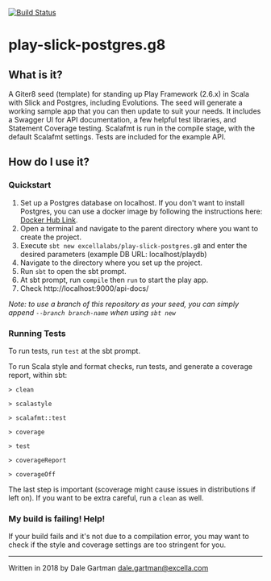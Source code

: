 [![Build Status](https://travis-ci.org/excellalabs/play-slick-postgres.g8.svg?branch=master)](https://travis-ci.org/excellalabs/play-slick-postgres.g8)

# play-slick-postgres.g8

## What is it?
A Giter8 seed (template) for standing up Play Framework (2.6.x) in Scala with Slick and Postgres, including Evolutions.
The seed will generate a working sample app that you can then update to suit your needs.
It includes a Swagger UI for API documentation, a few helpful test libraries, and Statement Coverage testing.
Scalafmt is run in the compile stage, with the default Scalafmt settings.
Tests are included for the example API.

## How do I use it?

### Quickstart
1. Set up a Postgres database on localhost. If you don't want to install Postgres, you can use a docker image by following the instructions here: [Docker Hub Link](https://hub.docker.com/_/postgres/).
2. Open a terminal and navigate to the parent directory where you want to create the project.
3. Execute `sbt new excellalabs/play-slick-postgres.g8` and enter the desired parameters
(example DB URL: localhost/playdb)
4. Navigate to the directory where you set up the project.
5. Run `sbt` to open the sbt prompt.
6. At sbt prompt, run `compile` then `run` to start the play app. 
8. Check http://localhost:9000/api-docs/

*Note: to use a branch of this repository as your seed, you can simply append `--branch branch-name` when using `sbt new`*

### Running Tests
To run tests, run `test` at the sbt prompt.

To run Scala style and format checks, run tests, and generate a coverage report, within sbt:

`> clean`

`> scalastyle`

`> scalafmt::test`

`> coverage`

`> test`

`> coverageReport`

`> coverageOff`

The last step is important (scoverage might cause issues in distributions if left on).
If you want to be extra careful, run a `clean` as well.

### My build is failing! Help!
If your build fails and it's not due to a compilation error, you may want to check
if the style and coverage settings are too stringent for you.

-----
Written in 2018 by Dale Gartman <dale.gartman@excella.com>
